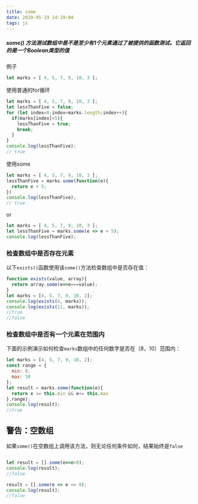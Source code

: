 ```yaml
---
title: some
date: 2020-05-19 14:19:04
tags: js
---
```


##### **some()** 方法测试数组中是不是至少有1个元素通过了被提供的函数测试。它返回的是一个Boolean类型的值

例子

```js
let marks = [ 4, 5, 7, 9, 10, 3 ];
```

使用普通的for循环

``` js
let marks = [ 4, 5, 7, 9, 10, 3 ];
let lessThanFive = false;
for (let index=0;index<marks.length;index++){
  if(marks[index]<5){
    lessThanFive = true;
    break;
  }
}
console.log(lessThanFive);
// true
```

使用some

``` js
let marks = [ 4, 5, 7, 9, 10, 3 ];
lessThanFive = marks.some(function(e){
  return e < 5;
})
console.log(lessThanFive);
// true
```

or

``` js
let marks = [ 4, 5, 7, 9, 10, 3 ];
let lessThanFive = marks.some(e => e < 5);
console.log(lessThanFive);
```

### 检查数组中是否存在元素

以下`exists()`函数使用该`some()`方法检查数组中是否存在值：

``` js
function exists(value, array){
  return array.some(e=>e===value);
}
let marks = [4, 5, 7, 9, 10, 2];
console.log(exists(4, marks));
console.log(exists(11, marks));
//true
//false
```

### 检查数组中是否有一个元素在范围内

下面的示例演示如何检查`marks`数组中的任何数字是否在（8，10）范围内：

```js
let marks = [4, 5, 7, 9, 10, 2];
const range = {
  min: 8,
  max: 10
};
let result = marks.some(function(e){
  return e >= this.min && e<= this.max
},range);
console.log(result);
//true
```

## 警告：空数组

如果`some()`在空数组上调用该方法，则无论任何条件如何，结果始终是`false`

```js

let result = [].some(e=>e>0);
console.log(result);
//false

result = [].some(e => e <= 0);
console.log(result);
//false
```


